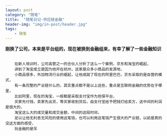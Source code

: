 ```yaml
---
layout: post
category: "随笔"
title:  "随笔日记-供应链金融"
header-img: "img/in-post/header.jpg"
tags:
    - 随笔
---
```


**刚换了公司，本来是平台组的，现在被换到金融组来，有幸了解了一些金融知识**

<pre><code>
    在新人培训时，公司高管之一的合伙人分析了这么一个案例，京东和淘宝的崛起，
    讲到了淘宝成立是因为他开在杭州，这家是众多小商品的发源地，
    小商品很多，外加物流行业的崛起，让他成就了现在的阿里巴巴，京东采取的是自营的模式，
    有一条完整的产业链什么的，其实重点都不是以上这些，重点是互联网金融的优势在于哪里，
    比如阿里，现在的淘宝，一般都是采取支付宝作为担保平台，
    买家先付钱，卖家先出货，等买家收到货后，由支付宝给予把钱打给卖方，这中间的利润是很大的，
    淘宝这么大的成交量和成交金额，中间的这段时间，
    足以让他无利息无风险的使用这笔钱，也可以利用这笔钱产生很大的产业链，以前是真的没这方面的感受，
    玩金融的是吊
</code></pre>